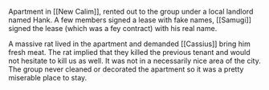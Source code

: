 Apartment in [[New Calim]], rented out to the group under a local landlord named Hank. A few members signed a lease with fake names, [[Samugi]] signed the lease (which was a fey contract) with his real name.

A massive rat lived in the apartment and demanded [[Cassius]] bring him fresh meat. The rat implied that they killed the previous tenant and would not hesitate to kill us as well. It was not in a necessarily nice area of the city. The group never cleaned or decorated the apartment so it was a pretty miserable place to stay.
